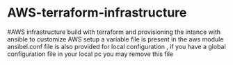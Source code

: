 # AWS-terraform-infrastructure

#AWS infrastructure build with terraform and provisioning the intance with ansible 
to customize AWS setup a variable file is present in the aws module 
ansibel.conf file is also provided for local configuration , if you have a global configuration file in your local pc you may remove this file
